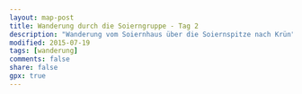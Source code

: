 ```yaml
---
layout: map-post
title: Wanderung durch die Soierngruppe - Tag 2
description: "Wanderung vom Soiernhaus über die Soiernspitze nach Krün"
modified: 2015-07-19
tags: [wanderung]
comments: false
share: false
gpx: true
---
```

